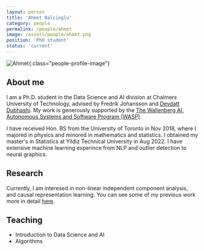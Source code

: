 ```yaml
---
layout: person
title: 'Ahmet Balcioglu'
category: people
permalink: /people/ahmet
image: /assets/people/ahmet.png
position: 'PhD student'
status: 'current'
---
```



![Ahmet](/assets/people/ahmet.png){:class="people-profile-image"}

## About me
I am a Ph.D. student in the Data Science and AI division at Chalmers University of Technology, advised by Fredrik Johansson and [Devdatt Dubhashi](https://sites.google.com/view/devdattdubhashi/home). My work is generously supported by the [The Wallenberg AI, Autonomous Systems and Software Program (WASP)](https://wasp-sweden.org).

I have received Hon. BS from the University of Toronto in Nov 2018, where I majored in physics and minored in mathematics and statistics. I obtained my master's in Statistics at Yildiz Technical University in Aug 2022. I have extensive machine learning experince from NLP and outlier detection to neural graphics.

## Research

Currently, I am interesed in non-linear independent component analysis, and causal representation learning. You can see some of my previous work more in detail [here](https://selozhd.github.io).

## Teaching

* Introduction to Data Science and AI   
* Algorithms
